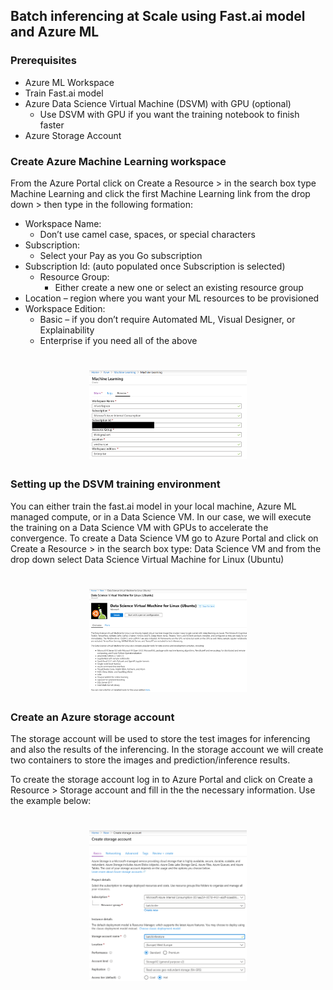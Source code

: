 ## Batch inferencing at Scale using Fast.ai model and Azure ML

### Prerequisites

-	Azure ML Workspace
-	Train Fast.ai model
-	Azure Data Science Virtual Machine (DSVM) with GPU  (optional)
    - Use DSVM with GPU if you want the training notebook to finish faster
-   Azure Storage Account


### Create Azure Machine Learning workspace
From the Azure Portal click on Create a Resource  > in the search box type Machine Learning and click the first Machine Learning link from the drop down > then type in the following formation:
-	Workspace Name:
	- Don’t use camel case, spaces, or special characters
- 	Subscription: 
	- Select your Pay as you Go subscription
-	Subscription Id: (auto populated once Subscription is selected)
	- Resource Group: 
		- Either create a new one or select an existing resource group
-	Location – region where you want your ML resources to be provisioned 
-	Workspace Edition:
	- Basic – if you don’t require Automated ML, Visual Designer, or Explainability
	- Enterprise if you need all of the above

<h1 align="center">
    <a href="#" title="Create Azure ML Workspace">
    <img width=50% alt="" src="azureml-1.png"> </a>
    <br>
</h1>

### Setting up the DSVM training environment 

<p>
	You can either train the fast.ai model in your local machine, Azure ML managed compute, or in a Data Science VM. In our case, we will execute the training on a Data Science VM with GPUs to accelerate the convergence. To create a Data Science VM go to Azure Portal and click on Create a Resource > in the search box type: Data Science VM and from the drop down select Data Science Virtual Machine for Linux (Ubuntu)  
</p>

<h1 align="center">
    <a href="#" title="Create DSVM">
    <img width=50% alt="" src="dsvm-2.png"> </a>
    <br>
</h1>

### Create an Azure storage account
<p>
	The storage account will be used to store the test images for inferencing and also the results of the inferencing. In the storage account we will create two containers to store the images and prediction/inference results.
</p>
<p>
To create the storage account log in to Azure Portal and click on Create a Resource > Storage account and fill in the the necessary information. Use the example below:
</p>
<h1 align="center">
    <a href="#" title="Create Azure Storage account">
    <img width=50% alt="" src="storageacc-3.png"> </a>
    <br>
</h1>


